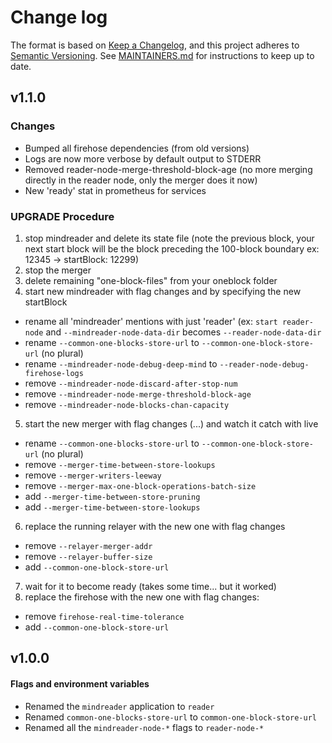 # Change log

The format is based on [Keep a Changelog](https://keepachangelog.com/en/1.0.0/), and this
project adheres to [Semantic Versioning](https://semver.org/spec/v2.0.0.html). See [MAINTAINERS.md](./MAINTAINERS.md)
for instructions to keep up to date.

## v1.1.0

### Changes
* Bumped all firehose dependencies (from old versions)
* Logs are now more verbose by default output to STDERR
* Removed reader-node-merge-threshold-block-age (no more merging directly in the reader node, only the merger does it now)
* New 'ready' stat in prometheus for services

### UPGRADE Procedure

1. stop mindreader and delete its state file (note the previous block, your next start block will be the block preceding the 100-block boundary ex: 12345 -> startBlock: 12299)
2. stop the merger
3. delete remaining "one-block-files" from your oneblock folder
4. start new mindreader with flag changes and by specifying the new startBlock
  - rename all 'mindreader' mentions with just 'reader' (ex: `start reader-node` and `--mindreader-node-data-dir` becomes `--reader-node-data-dir`
  - rename `--common-one-blocks-store-url` to `--common-one-block-store-url` (no plural)
  - rename `--mindreader-node-debug-deep-mind` to `--reader-node-debug-firehose-logs`
  - remove `--mindreader-node-discard-after-stop-num`
  - remove `--mindreader-node-merge-threshold-block-age`
  - remove `--mindreader-node-blocks-chan-capacity`
5. start the new merger with flag changes (...) and watch it catch with live
  - rename `--common-one-blocks-store-url` to `--common-one-block-store-url` (no plural)
  - remove `--merger-time-between-store-lookups`
  - remove `--merger-writers-leeway`
  - remove `--merger-max-one-block-operations-batch-size`
  - add `--merger-time-between-store-pruning`
  - add `--merger-time-between-store-lookups`
6. replace the running relayer with the new one with flag changes
  - remove `--relayer-merger-addr`
  - remove `--relayer-buffer-size`
  - add `--common-one-block-store-url`
7. wait for it to become ready (takes some time... but it worked)
8. replace the firehose with the new one with flag changes:
  - remove `firehose-real-time-tolerance`
  - add `--common-one-block-store-url`

## v1.0.0

#### Flags and environment variables

* Renamed the `mindreader` application to `reader`
* Renamed `common-one-blocks-store-url` to `common-one-block-store-url`
* Renamed all the `mindreader-node-*` flags to `reader-node-*`





